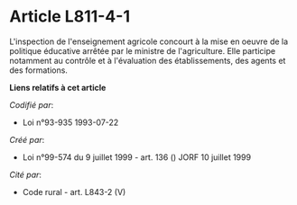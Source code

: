 # Article L811-4-1

L'inspection de l'enseignement agricole concourt à la mise en oeuvre de la politique éducative arrêtée par le ministre de
l'agriculture. Elle participe notamment au contrôle et à l'évaluation des établissements, des agents et des formations.

**Liens relatifs à cet article**

_Codifié par_:

  - Loi n°93-935 1993-07-22

_Créé par_:

  - Loi n°99-574 du 9 juillet 1999 - art. 136 () JORF 10 juillet 1999

_Cité par_:

  - Code rural - art. L843-2 (V)
